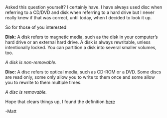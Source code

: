 Asked this question yourself? I certainly have. 
I have always used disc when referring to a CD/DVD and disk when referring to a hard drive but I never really knew if that was correct, until today, when I decided to look it up. 

So for those of you interested

**Disk:** A disk refers to magnetic media, such as the disk in your computer’s hard drive or an external hard drive. A disk is always rewritable, unless intentionally locked. You can partition a disk into several smaller volumes, too.

<i>A disk is non-removable.</i>

**Disc:** A disc refers to optical media, such as CD-ROM or a DVD. Some discs are read only, some only allow you to write to them once and some allow you to rewrite to them multiple times.

<i>A disc is removable.</i>

Hope that clears things up, I found the definition [here](http://itsalltech.com/2010/02/15/disk-vs-disc-which-one-is-correct/)

-Matt